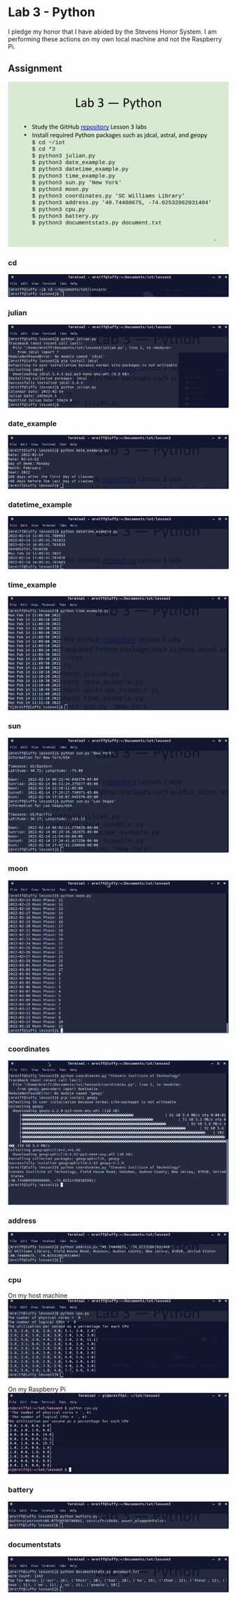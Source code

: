 # Lab 3 - Python
I pledge my honor that I have abided by the Stevens Honor System.
I am performing these actions on my own local machine and not the Raspberry Pi.

## Assignment
![](assets/Lab3.png)

### cd
![](assets/cd.png)

### julian
![](assets/julian.png)

### date_example
![](assets/date_example.png)

### datetime_example
![](assets/datetime_example.png)

### time_example
![](assets/time_example.png)

### sun
![](assets/sun.png)

### moon
![](assets/moon.png)

### coordinates
![](assets/coordinates.png)

### address
![](assets/address.png)

### cpu
On my host machine
![](assets/cpu.png)

On my Raspberry Pi
![](assets/cpu_pi.png)

### battery
![](assets/battery.png)

### documentstats
![](assets/documentstats.png)

<!-- ## Other
 -->
